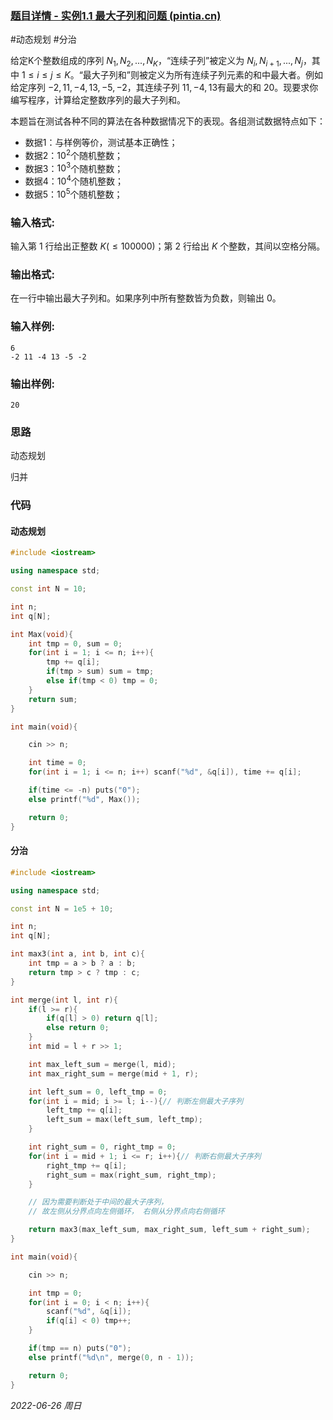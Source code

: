 ### [题目详情 - 实例1.1 最大子列和问题 (pintia.cn)](https://pintia.cn/problem-sets/434/problems/5404)

#动态规划 #分治

给定K个整数组成的序列 ${ N_1, N_2, ..., N_K }$，“连续子列”被定义为 ${ N_i, N_{i+1}, ..., N_j }$，其中 $1≤i≤j≤K$。“最大子列和”则被定义为所有连续子列元素的和中最大者。例如给定序列 ${ -2, 11, -4, 13, -5, -2 }$，其连续子列 ${ 11, -4, 13 }$有最大的和 $20$。现要求你编写程序，计算给定整数序列的最大子列和。

本题旨在测试各种不同的算法在各种数据情况下的表现。各组测试数据特点如下：

- 数据1：与样例等价，测试基本正确性；
- 数据2：$10^2$个随机整数；
- 数据3：$10^3$个随机整数；
- 数据4：$10^4$个随机整数；
- 数据5：$10^5$个随机整数；

### 输入格式:

输入第 $1$ 行给出正整数 $K (≤100000)$；第 $2$ 行给出 $K$ 个整数，其间以空格分隔。

### 输出格式:

在一行中输出最大子列和。如果序列中所有整数皆为负数，则输出 $0$。

### 输入样例:

```in
6
-2 11 -4 13 -5 -2
```

### 输出样例:

```out
20
```

### 思路

动态规划

归并

### 代码

#### 动态规划

```cpp
#include <iostream>

using namespace std;

const int N = 10;

int n;
int q[N];

int Max(void){
    int tmp = 0, sum = 0;
    for(int i = 1; i <= n; i++){
        tmp += q[i];
        if(tmp > sum) sum = tmp;
        else if(tmp < 0) tmp = 0;
    }
    return sum;
}

int main(void){

    cin >> n;

    int time = 0;
    for(int i = 1; i <= n; i++) scanf("%d", &q[i]), time += q[i];

    if(time <= -n) puts("0");
    else printf("%d", Max());  

    return 0;
}
```

#### 分治

```cpp
#include <iostream>

using namespace std;

const int N = 1e5 + 10;

int n;
int q[N];

int max3(int a, int b, int c){
    int tmp = a > b ? a : b;
    return tmp > c ? tmp : c;
}

int merge(int l, int r){
    if(l >= r){
        if(q[l] > 0) return q[l];
        else return 0;
    }
    int mid = l + r >> 1;

    int max_left_sum = merge(l, mid);
    int max_right_sum = merge(mid + 1, r);

    int left_sum = 0, left_tmp = 0;
    for(int i = mid; i >= l; i--){// 判断左侧最大子序列
        left_tmp += q[i];
        left_sum = max(left_sum, left_tmp);
    }

    int right_sum = 0, right_tmp = 0;
    for(int i = mid + 1; i <= r; i++){// 判断右侧最大子序列
        right_tmp += q[i];
        right_sum = max(right_sum, right_tmp);
    }

    // 因为需要判断处于中间的最大子序列，
    // 故左侧从分界点向左侧循环， 右侧从分界点向右侧循环

    return max3(max_left_sum, max_right_sum, left_sum + right_sum);
}

int main(void){

    cin >> n;

    int tmp = 0;
    for(int i = 0; i < n; i++){
        scanf("%d", &q[i]);
        if(q[i] < 0) tmp++;
    }

    if(tmp == n) puts("0");
    else printf("%d\n", merge(0, n - 1));

    return 0;
}
```


*2022-06-26 周日*